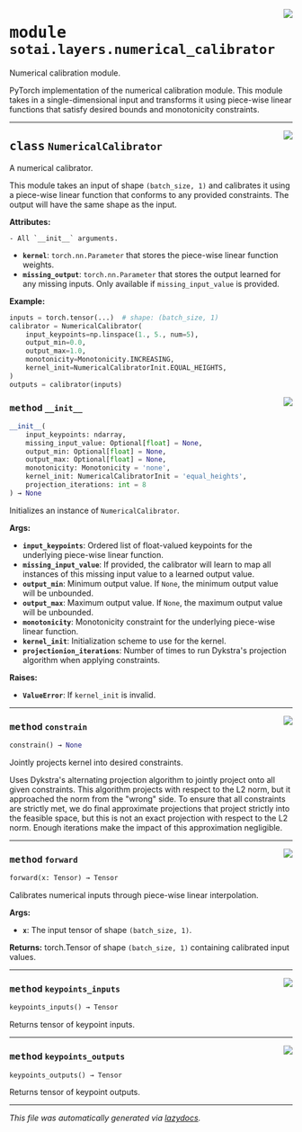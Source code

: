 <!-- markdownlint-disable -->

<a href="https://github.com/SOTAI-Labs/sotai/tree/main/sotai/layers/numerical_calibrator.py#L0"><img align="right" style="float:right;" src="https://img.shields.io/badge/-source-cccccc?style=flat-square"></a>

# <kbd>module</kbd> `sotai.layers.numerical_calibrator`
Numerical calibration module. 

PyTorch implementation of the numerical calibration module. This module takes in a single-dimensional input and transforms it using piece-wise linear functions that satisfy desired bounds and monotonicity constraints. 



---

<a href="https://github.com/SOTAI-Labs/sotai/tree/main/sotai/layers/numerical_calibrator.py#L17"><img align="right" style="float:right;" src="https://img.shields.io/badge/-source-cccccc?style=flat-square"></a>

## <kbd>class</kbd> `NumericalCalibrator`
A numerical calibrator. 

This module takes an input of shape `(batch_size, 1)` and calibrates it using a piece-wise linear function that conforms to any provided constraints. The output will have the same shape as the input. 



**Attributes:**
 
    - All `__init__` arguments. 
 - <b>`kernel`</b>:  `torch.nn.Parameter` that stores the piece-wise linear function weights. 
 - <b>`missing_output`</b>:  `torch.nn.Parameter` that stores the output learned for any  missing inputs. Only available if `missing_input_value` is provided. 



**Example:**
 

```python
inputs = torch.tensor(...)  # shape: (batch_size, 1)
calibrator = NumericalCalibrator(
    input_keypoints=np.linspace(1., 5., num=5),
    output_min=0.0,
    output_max=1.0,
    monotonicity=Monotonicity.INCREASING,
    kernel_init=NumericalCalibratorInit.EQUAL_HEIGHTS,
)
outputs = calibrator(inputs)
``` 

<a href="https://github.com/SOTAI-Labs/sotai/tree/main/sotai/layers/numerical_calibrator.py#L45"><img align="right" style="float:right;" src="https://img.shields.io/badge/-source-cccccc?style=flat-square"></a>

### <kbd>method</kbd> `__init__`

```python
__init__(
    input_keypoints: ndarray,
    missing_input_value: Optional[float] = None,
    output_min: Optional[float] = None,
    output_max: Optional[float] = None,
    monotonicity: Monotonicity = 'none',
    kernel_init: NumericalCalibratorInit = 'equal_heights',
    projection_iterations: int = 8
) → None
```

Initializes an instance of `NumericalCalibrator`. 



**Args:**
 
 - <b>`input_keypoints`</b>:  Ordered list of float-valued keypoints for the underlying  piece-wise linear function. 
 - <b>`missing_input_value`</b>:  If provided, the calibrator will learn to map all  instances of this missing input value to a learned output value. 
 - <b>`output_min`</b>:  Minimum output value. If `None`, the minimum output value will  be unbounded. 
 - <b>`output_max`</b>:  Maximum output value. If `None`, the maximum output value will  be unbounded. 
 - <b>`monotonicity`</b>:  Monotonicity constraint for the underlying piece-wise linear  function. 
 - <b>`kernel_init`</b>:  Initialization scheme to use for the kernel. 
 - <b>`projectionion_iterations`</b>:  Number of times to run Dykstra's projection  algorithm when applying constraints. 



**Raises:**
 
 - <b>`ValueError`</b>:  If `kernel_init` is invalid. 




---

<a href="https://github.com/SOTAI-Labs/sotai/tree/main/sotai/layers/numerical_calibrator/constrain#L155"><img align="right" style="float:right;" src="https://img.shields.io/badge/-source-cccccc?style=flat-square"></a>

### <kbd>method</kbd> `constrain`

```python
constrain() → None
```

Jointly projects kernel into desired constraints. 

Uses Dykstra's alternating projection algorithm to jointly project onto all given constraints. This algorithm projects with respect to the L2 norm, but it approached the norm from the "wrong" side. To ensure that all constraints are strictly met, we do final approximate projections that project strictly into the feasible space, but this is not an exact projection with respect to the L2 norm. Enough iterations make the impact of this approximation negligible. 

---

<a href="https://github.com/SOTAI-Labs/sotai/tree/main/sotai/layers/numerical_calibrator.py#L132"><img align="right" style="float:right;" src="https://img.shields.io/badge/-source-cccccc?style=flat-square"></a>

### <kbd>method</kbd> `forward`

```python
forward(x: Tensor) → Tensor
```

Calibrates numerical inputs through piece-wise linear interpolation. 



**Args:**
 
 - <b>`x`</b>:  The input tensor of shape `(batch_size, 1)`. 



**Returns:**
 torch.Tensor of shape `(batch_size, 1)` containing calibrated input values. 

---

<a href="https://github.com/SOTAI-Labs/sotai/tree/main/sotai/layers/numerical_calibrator/keypoints_inputs#L232"><img align="right" style="float:right;" src="https://img.shields.io/badge/-source-cccccc?style=flat-square"></a>

### <kbd>method</kbd> `keypoints_inputs`

```python
keypoints_inputs() → Tensor
```

Returns tensor of keypoint inputs. 

---

<a href="https://github.com/SOTAI-Labs/sotai/tree/main/sotai/layers/numerical_calibrator/keypoints_outputs#L243"><img align="right" style="float:right;" src="https://img.shields.io/badge/-source-cccccc?style=flat-square"></a>

### <kbd>method</kbd> `keypoints_outputs`

```python
keypoints_outputs() → Tensor
```

Returns tensor of keypoint outputs. 




---

_This file was automatically generated via [lazydocs](https://github.com/ml-tooling/lazydocs)._
